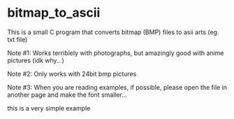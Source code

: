 # bitmap_to_ascii

This is a small C program that converts bitmap (BMP) files to asii arts (eg. txt file)

Note #1: Works terriblely with photographs, but amazingly good with anime pictures (idk why...)

Note #2: Only works with 24bit bmp pictures

Note #3: When you are reading examples, if possible, please open the file in another page and make the font smaller...

this is a very simple example
